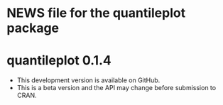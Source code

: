 # NEWS file for the quantileplot package

# quantileplot 0.1.4
* This development version is available on GitHub.
* This is a beta version and the API may change before submission to CRAN.
